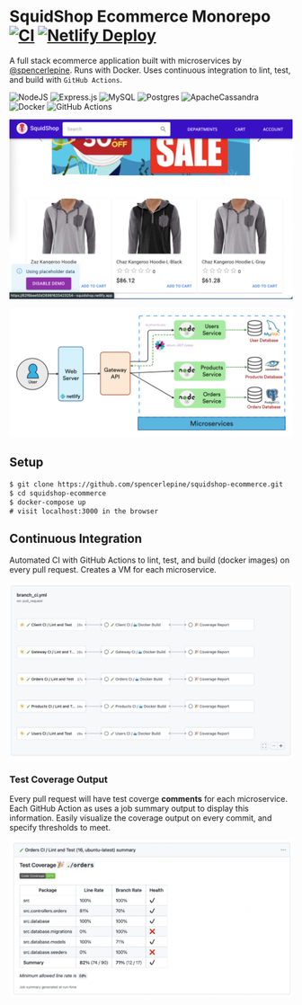 # SquidShop Ecommerce Monorepo [![CI](https://github.com/spencerlepine/squidshop-ecommerce/actions/workflows/ci.yml/badge.svg?branch=main)](https://github.com/spencerlepine/squidshop-ecommerce/actions/workflows/ci.yml) [![Netlify Deploy](https://github.com/spencerlepine/squidshop-ecommerce/actions/workflows/frontend_deploy.yml/badge.svg?branch=main)](https://github.com/spencerlepine/squidshop-ecommerce/actions/workflows/frontend_deploy.yml)

A full stack ecommerce application built with microservices by [@spencerlepine](https://github.com/spencerlepine). Runs with Docker. Uses continuous integration to lint, test, and build with `GitHub Actions`.

![NodeJS](https://img.shields.io/badge/node.js-6DA55F?style=for-the-badge&logo=node.js&logoColor=white) ![Express.js](https://img.shields.io/badge/express.js-%23404d59.svg?style=for-the-badge&logo=express&logoColor=%2361DAFB) ![MySQL](https://img.shields.io/badge/mysql-%2300f.svg?style=for-the-badge&logo=mysql&logoColor=white) ![Postgres](https://img.shields.io/badge/postgres-%23316192.svg?style=for-the-badge&logo=postgresql&logoColor=white) ![ApacheCassandra](https://img.shields.io/badge/cassandra-%231287B1.svg?style=for-the-badge&logo=apache-cassandra&logoColor=white) ![Docker](https://img.shields.io/badge/docker-%230db7ed.svg?style=for-the-badge&logo=docker&logoColor=white) ![GitHub Actions](https://img.shields.io/badge/github%20actions-%232671E5.svg?style=for-the-badge&logo=githubactions&logoColor=white)

![Frontend Screenshot](./.dev/squidshop-project/assets/frontend_screenshot.png)

![Microservice Architecture Diagram](./.dev/squidshop-project/assets/architecture_diagram.png)

## Setup
```
$ git clone https://github.com/spencerlepine/squidshop-ecommerce.git
$ cd squidshop-ecommerce
$ docker-compose up
# visit localhost:3000 in the browser
```
## Continuous Integration
Automated CI with GitHub Actions to lint, test, and build (docker images) on every pull request. Creates a VM for each microservice.

![GitHub Actions Workflows](./.dev/squidshop-project/assets/actions_workflow.png)

### Test Coverage Output
Every pull request will have test coverge **comments** for each microservice. Each GitHub Action as uses a job summary output to display this information. Easily visualize the coverage output on every commit, and specify thresholds to meet.

![Test Coverage Job Summary](./.dev/squidshop-project/assets/test_coverage_summary.png)

